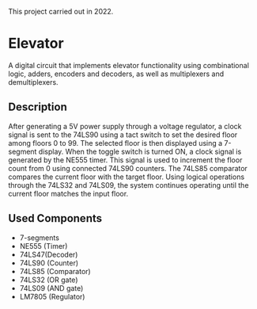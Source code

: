 This project carried out in 2022.

# Elevator
A digital circuit that implements elevator functionality using combinational logic, adders, encoders and decoders, as well as multiplexers and demultiplexers.

## Description
After generating a 5V power supply through a voltage regulator, a clock signal is sent to the 74LS90 using a tact switch to set the desired floor among floors 0 to 99. The selected floor is then displayed using a 7-segment display. When the toggle switch is turned ON, a clock signal is generated by the NE555 timer. This signal is used to increment the floor count from 0 using connected 74LS90 counters. The 74LS85 comparator compares the current floor with the target floor. Using logical operations through the 74LS32 and 74LS09, the system continues operating until the current floor matches the input floor.

## Used Components
* 7-segments
* NE555 (Timer)
* 74LS47(Decoder)
* 74LS90 (Counter)
* 74LS85 (Comparator)
* 74LS32 (OR gate)
* 74LS09 (AND gate)
* LM7805 (Regulator)
